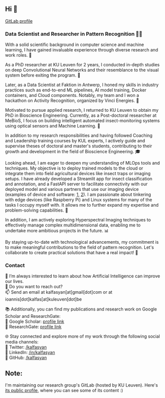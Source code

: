 ## Hi 👋  
[GitLab profile](https://gitlab.kuleuven.be/u0107087)  
  
### Data Scientist and Researcher in Pattern Recognition 👨‍💻 

With a solid scientific background in computer science and machine learning, I have gained invaluable experience through diverse research and work roles. 💼  

As a PhD researcher at KU Leuven for 2 years, I conducted in-depth studies on deep Convolutional Neural Networks and their resemblance to the visual system before exiting the program. 🧠  

Later, as a Data Scientist at Faktion in Antwerp, I honed my skills in industry practices such as end-to-end ML pipelines, AI model training, Docker containers, and Cloud components. Notably, my team and I won a hackathon on Activity Recognition, organized by Vinci Energies. 🚀  

Motivated to pursue applied research, I returned to KU Leuven to obtain my PhD in Bioscience Engineering. Currently, as a Post-doctoral researcher at MeBioS, I focus on building intelligent automated insect-monitoring systems using optical sensors and Machine Learning. 🐞  

In addition to my research responsibilities and having followed Coaching and Leadership training courses by KUL experts, I actively guide and supervise theses of doctoral and master's students, contributing to their growth and development in the field of Bioscience Engineering. 🎓  

Looking ahead, I am eager to deepen my understanding of MLOps tools and techniques. My objective is to deploy trained models to the cloud or integrate them into field agricultural devices like insect traps or imaging setups. I have already developed a Streamlit app for insect classification and annotation, and a FastAPI server to facilitate connectivity with our deployed model and various partners that use our imaging device (examples of device and software: [1](https://www.veed.io/view/5147995d-7dad-44e0-b3c7-fd91f16699f0?panel=showcase), [2](https://www.veed.io/view/8efbeae2-e421-456a-9b50-30c968bcdf3e?panel=showcase)). I am passionate about tinkering with edge devices (like Raspberry Pi) and Linux systems for many of the tasks I occupy myself with. It allows me to further expand my expertise and problem-solving capabilities. 🔧  

In addition, I am actively exploring Hyperspectral Imaging techniques to effectively manage complex multidimensional data, enabling me to undertake more ambitious projects in the future. 📊

By staying up-to-date with technological advancements, my commitment is to make meaningful contributions to the field of pattern recognition. Let's collaborate to create practical solutions that have a real impact! 🌟  

### Contact

🌱 I’m always interested to learn about how Artificial Intelligence can improve our lives.  
💬 Do you want to reach out?  
📫 Send an email at kalfasyan[at]gmail[dot]com or at ioannis[dot]kalfas[at]kuleuven[dot]be
  
📚 Additionally, you can find my publications and research work on Google Scholar and ResearchGate:  
🔬 Google Scholar: [profile link](https://scholar.google.com/citations?user=WXHakDkAAAAJ&hl=en)  
📖 ResearchGate: [profile link](https://www.researchgate.net/profile/Ioannis-Kalfas-2)  
  
🌐 Stay connected and explore more of my work through the following social media channels:  
📲 Twitter: [/kalfasyan](https://twitter.com/kalfasyan)  
📲 LinkedIn: [/in/kalfasyan](https://www.linkedin.com/in/kalfasyan/)  
📲 GitHub: [/kalfasyan](https://github.com/kalfasyan/)  
  
## Note:
I'm maintaining our research group's GitLab (hosted by KU Leuven). Here's [its public profile](https://gitlab.kuleuven.be/mebios-dl), where you can see some of its content :)
